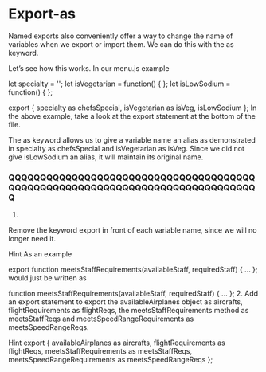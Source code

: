 # Export-as

Named exports also conveniently offer a way to change the name of variables when we export or import them. We can do this with the as keyword.

Let’s see how this works. In our menu.js example

let specialty = '';
let isVegetarian = function() {
}; 
let isLowSodium = function() {
}; 
 
export { specialty as chefsSpecial, isVegetarian as isVeg, isLowSodium };
In the above example, take a look at the export statement at the bottom of the file.

The as keyword allows us to give a variable name an alias as demonstrated in specialty as chefsSpecial and isVegetarian as isVeg.
Since we did not give isLowSodium an alias, it will maintain its original name.

### QQQQQQQQQQQQQQQQQQQQQQQQQQQQQQQQQQQQQQQQQQQQQQQQQQQQQQQQQQQQQQQQQQQQQQQQQQQQQQQ


1.
Remove the keyword export in front of each variable name, since we will no longer need it.


Hint
As an example

export function meetsStaffRequirements(availableStaff, requiredStaff) {
 ...
};
would just be written as

function meetsStaffRequirements(availableStaff, requiredStaff) {
 ...
};
2.
Add an export statement to export the availableAirplanes object as aircrafts, flightRequirements as flightReqs, the meetsStaffRequirements method as meetsStaffReqs and meetsSpeedRangeRequirements as meetsSpeedRangeReqs.


Hint
export { availableAirplanes as aircrafts, flightRequirements as flightReqs, meetsStaffRequirements as meetsStaffReqs, meetsSpeedRangeRequirements as meetsSpeedRangeReqs };
